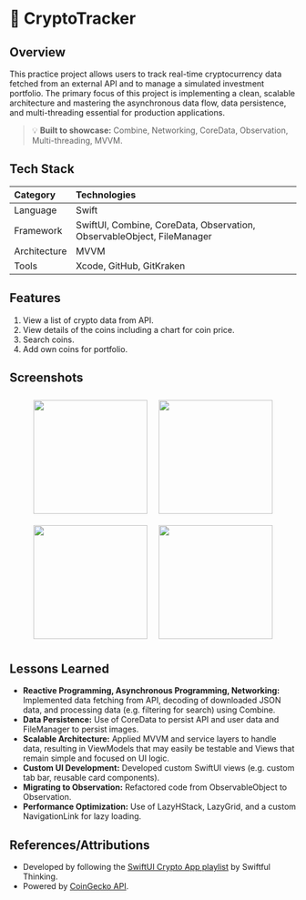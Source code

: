 # 📱 CryptoTracker

## Overview
This practice project allows users to track real-time cryptocurrency data fetched from an external API and to manage a simulated investment portfolio. The primary focus of this project is implementing a clean, scalable architecture and mastering the asynchronous data flow, data persistence, and multi-threading essential for production applications.

> 💡 **Built to showcase:** Combine, Networking, CoreData, Observation, Multi-threading, MVVM.

## Tech Stack

| Category | Technologies |
|:---|:---|
| Language | Swift |
| Framework | SwiftUI, Combine, CoreData, Observation, ObservableObject, FileManager |
| Architecture | MVVM |
| Tools | Xcode, GitHub, GitKraken |

## Features

1. View a list of crypto data from API.
2. View details of the coins including a chart for coin price.
3. Search coins.
4. Add own coins for portfolio.

## Screenshots

<div align="left" style="display: flex; flex-wrap: wrap; justify-content: center;">
  <img src="https://github.com/user-attachments/assets/f7a839b5-5463-42b4-a015-6b775b93651f" width="200" style="margin: 10px;" />
  <img src="https://github.com/user-attachments/assets/4cff5a51-5cbb-492f-b592-f23844fa30df" width="200" style="margin: 10px;" />
  <img src="https://github.com/user-attachments/assets/cfc9ea14-83d3-471b-8217-19c0badf65b0" width="200" style="margin: 10px;" />
  <img src="https://github.com/user-attachments/assets/2249bdec-7812-4475-b163-fb1741e4ce9d" width="200" style="margin: 10px;" />
</div>

## Lessons Learned

* **Reactive Programming, Asynchronous Programming, Networking:** Implemented data fetching from API, decoding of downloaded JSON data, and processing data (e.g. filtering for search) using Combine.
* **Data Persistence:** Use of CoreData to persist API and user data and FileManager to persist images.
* **Scalable Architecture:** Applied MVVM and service layers to handle data, resulting in ViewModels that may easily be testable and Views that remain simple and focused on UI logic.
* **Custom UI Development:** Developed custom SwiftUI views (e.g. custom tab bar, reusable card components).
* **Migrating to Observation:** Refactored code from ObservableObject to Observation.
* **Performance Optimization:** Use of LazyHStack, LazyGrid, and a custom NavigationLink for lazy loading.

## References/Attributions
* Developed by following the [SwiftUI Crypto App playlist](https://www.youtube.com/playlist?list=PLwvDm4Vfkdphbc3bgy_LpLRQ9DDfFGcFu) by Swiftful Thinking.
* Powered by [CoinGecko API](https://www.coingecko.com/en/api/).
